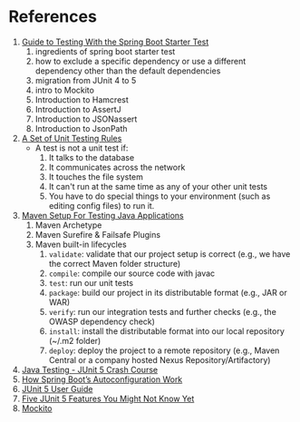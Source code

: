 # References
1. [Guide to Testing With the Spring Boot Starter Test](https://rieckpil.de/guide-to-testing-with-spring-boot-starter-test/)
   1. ingredients of spring boot starter test
   2. how to exclude a specific dependency or use a different dependency other than the default dependencies
   3. migration from JUnit 4 to 5
   4. intro to Mockito
   5. Introduction to Hamcrest
   6. Introduction to AssertJ
   7. Introduction to JSONassert
   8. Introduction to JsonPath
2. [A Set of Unit Testing Rules](https://www.artima.com/weblogs/viewpost.jsp?thread=126923)
   - A test is not a unit test if:
     1. It talks to the database 
     2. It communicates across the network 
     3. It touches the file system 
     4. It can't run at the same time as any of your other unit tests 
     5. You have to do special things to your environment (such as editing config files) to run it.
3. [Maven Setup For Testing Java Applications](https://rieckpil.de/maven-setup-for-testing-java-applications/)
   1. Maven Archetype
   2. Maven Surefire & Failsafe Plugins 
   3. Maven built-in lifecycles
      1. `validate`: validate that our project setup is correct (e.g., we have the correct Maven folder structure)
      2. `compile`: compile our source code with javac 
      3. `test`: run our unit tests 
      4. `package`: build our project in its distributable format (e.g., JAR or WAR)
      5. `verify`: run our integration tests and further checks (e.g., the OWASP dependency check)
      6. `install`: install the distributable format into our local repository (~/.m2 folder)
      7. `deploy`: deploy the project to a remote repository (e.g., Maven Central or a company hosted Nexus Repository/Artifactory)
4. [Java Testing - JUnit 5 Crash Course](https://www.youtube.com/watch?v=flpmSXVTqBI)
5. [How Spring Boot’s Autoconfiguration Work](https://www.marcobehler.com/guides/spring-boot)
6. [JUnit 5 User Guide](https://junit.org/junit5/docs/current/user-guide/)
7. [Five JUnit 5 Features You Might Not Know Yet](https://rieckpil.de/five-junit-5-features-you-might-not-know-yet/)
8. [Mockito](https://site.mockito.org/)